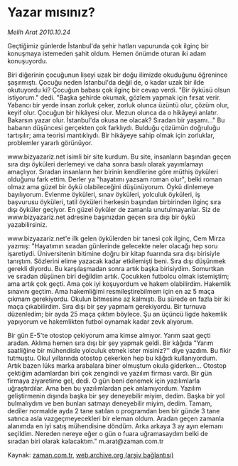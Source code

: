 # Yazar mısınız?

*Melih Arat 2010.10.24*

<td class="news-spot">
<p>Geçtiğimiz günlerde İstanbul'da şehir hatları vapurunda çok ilginç bir konuşmaya istemeden şahit oldum. Hemen önümde oturan iki adam konuşuyordu.</p>
<p><p>Biri diğerinin çocuğunun liseyi uzak bir doğu ilimizde okuduğunu öğrenince şaşırmıştı. Çocuğu neden İstanbul'da değil de, o kadar uzak bir ilde okutuyordu ki? Çocuğun babası çok ilginç bir cevap verdi. "Bir öyküsü olsun istiyorum." dedi. "Başka şehirde okumak, gözlem yapmak için fırsat verir. Yabancı bir yerde insan zorluk çeker, zorluk olunca üzüntü olur, çözüm olur, keyif olur. Çocuğun bir hikâyesi olur. Mezun olunca da o hikâyeyi anlatır. Bakarsın yazar olur. İstanbul'da okusa ne olacak? Sıradan bir yaşamı..." Bu babanın düşüncesi gerçekten çok farklıydı. Bulduğu çözümün doğruluğu tartışılır; ama teorisi mantıklıydı. Bir hikâyeye sahip olmak için zorluklar, problemler yararlı görünüyor.
<p>www.bizyazariz.net isimli bir site kurdum. Bu site, insanların başından geçen sıra dışı öyküleri derlemeyi ve daha sonra basılı olarak yayımlamayı amaçlıyor. Sıradan insanların her birinin kendilerine göre müthiş öyküleri olduğunu fark ettim. Derler ya "hayatımı yazsam roman olur", belki roman olmaz ama güzel bir öykü olabileceğini düşünüyorum. Öykü dinlemeye bayılıyorum. Evlenme öyküleri, sınav öyküleri, yolculuk öyküleri, iş başvurusu öyküleri, tatil öyküleri herkesin başından birbirinden ilginç sıra dışı öyküler geçiyor. En güzel öyküler de zamanla unutulmayanlar. Siz de www.bizyazariz.net adresine başınızdan geçen sıra dışı bir öykü yazabilirsiniz.
<p>www.bizyazariz.net'e ilk gelen öykülerden bir tanesi çok ilginç, Cem Mirza yazmış: "Hayatımın sıradan günlerinde gelecekte neler olacağı hep soru işaretiydi. Üniversitenin bitimine doğru bir kitap fuarında sıra dışı birisiyle tanıştım. Sözlerini elime yazacak kadar etkilemişti beni. Sıra dışı düşünmek gerekli diyordu. Bu karşılaşmadan sonra artık başka birisiydim. Somurtkan ve sıradan düşünen biri değildim artık. Çocukken futbolcu olmak istemiştim; ama artık çok geçti. Ama çok iyi koşuyordum ve hakem olabilirdim. Hakemlik sınavını geçtim. Ama hakemliğimi resmileştirebilmem için en az 5 maça çıkmam gerekiyordu. Okulun bitmesine az kalmıştı. Bu sürede en fazla bir iki maça çıkabilirdim. Sıra dışı bir şey yapmam gerekiyordu. Bir turnuva düzenledim; bir ayda 25 maça çıktım böylece. Şu an üçüncü ligde hakemlik yapıyorum ve hakemlikten futbol oynamak kadar zevk alıyorum.
<p>Bir gün E-5'te otostop çekiyorum ama kimse almıyor. Yarım saat geçti aradan. Aklıma hemen sıra dışı bir şey yapmak geldi. Bir kâğıda "Yarım saatliğine bir mühendisle yolculuk etmek ister misiniz?'' diye yazdım. Bu fikir tutmuştu. Okul yıllarında otostop çekerken hep bu kâğıdı kullanıyordum. Artık bazen lüks marka arabalara biner olmuştum okula giderken... Otostop çektiğim adamlardan biri çok zengindi ve yazılım firması vardı. Bir gün firmaya ziyaretime gel, dedi. O gün beni denemek için yazılımlarla uğraştırdılar. Ama ben bu yazılımlardan pek anlamıyordum. Yazılım geliştirmenin dışında başka bir şey deneyebilir miyim, dedim. Başka bir yol bulmalıydım ve ben bunları satmayı deneyebilir miyim, dedim. Tamam, dediler normalde ayda 2 tane satılan o programdan ben bir günde 3 tane satınca asla vazgeçmeyecekleri bir eleman oldum. Aradan geçen zamanla alanımda en iyi satış mühendisine döndüm. Arka arkaya 3 ay ayın elemanı seçildim. Nereden nereye eğer o gün o fuara uğramasaydım belki de sıradan biri olarak kalacaktım." m.arat@zaman.com.tr</p>
<a href="http://web.archive.org/web/20101130164447/mailto:m.arat@zaman.com.tr">
</a></p></p></p></p></td>

Kaynak: [zaman.com.tr](http://zaman.com.tr/yazar.do?yazino=1044241), [web.archive.org (arşiv bağlantısı)](http://web.archive.org/web/20101130164447/http://zaman.com.tr/yazar.do?yazino=1044241)
